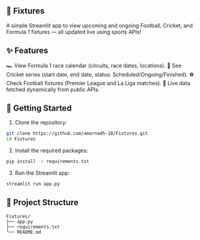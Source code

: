 ## 📅 Fixtures
A simple Streamlit app to view upcoming and ongoing Football, Cricket, and Formula 1 fixtures — all updated live using sports APIs!

## ✨ Features
🏎️ View Formula 1 race calendar (circuits, race dates, locations).
🏏 See Cricket series (start date, end date, status: Scheduled/Ongoing/Finished).
⚽ Check Football fixtures (Premier League and La Liga matches).
🔄 Live data fetched dynamically from public APIs.

## 🚀 Getting Started
1. Clone the repository:
```bash
git clone https://github.com/amarnadh-18/Fixtures.git
cd Fixtures
```
2. Install the required packages:
```bash
pip install -r requirements.txt
```
3. Run the Streamlit app:
```bash
streamlit run app.py
```

## 📂 Project Structure
```
Fixtures/
├── app.py
├── requirements.txt
└── README.md
```
